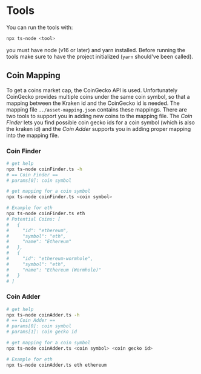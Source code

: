 # Tools

You can run the tools with:
```bash
npx ts-node <tool>
```

you must have node (v16 or later) and yarn installed. Before running the tools make sure to have the project initialized (`yarn` should've been called).


## Coin Mapping

To get a coins market cap, the CoinGecko API is used. Unfortunately CoinGecko provides multiple coins under the same coin symbol, so that a mapping between the Kraken id and the CoinGecko id is needed. The mapping file `../asset-mapping.json` contains these mappings. There are two tools to support you in adding new coins to the mapping file. The *Coin Finder* lets you find possible coin gecko ids for a coin symbol (which is also the kraken id) and the *Coin Adder* supports you in adding proper mapping into the mapping file.


### Coin Finder

```bash
# get help
npx ts-node coinFinder.ts -h
# == Coin Finder ==
# params[0]: coin symbol

# get mapping for a coin symbol
npx ts-node coinFinder.ts <coin symbol>

# Example for eth
npx ts-node coinFinder.ts eth
# Potential Coins: [
#   {
#     "id": "ethereum",
#     "symbol": "eth",
#     "name": "Ethereum"
#   },
#   {
#     "id": "ethereum-wormhole",
#     "symbol": "eth",
#     "name": "Ethereum (Wormhole)"
#   }
# ]
```


### Coin Adder

```bash
# get help
npx ts-node coinAdder.ts -h
# == Coin Adder ==
# params[0]: coin symbol
# params[1]: coin gecko id

# get mapping for a coin symbol
npx ts-node coinAdder.ts <coin symbol> <coin gecko id>

# Example for eth
npx ts-node coinAdder.ts eth ethereum
```